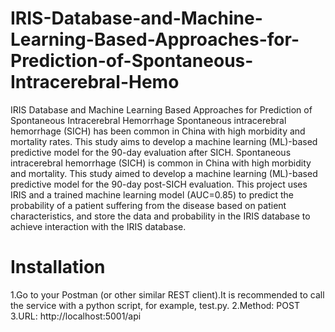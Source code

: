 # IRIS-Database-and-Machine-Learning-Based-Approaches-for-Prediction-of-Spontaneous-Intracerebral-Hemo
IRIS Database and Machine Learning Based Approaches for Prediction of Spontaneous Intracerebral Hemorrhage
Spontaneous intracerebral hemorrhage (SICH) has been common in China with high morbidity and mortality rates. This study aims to develop a machine learning (ML)-based predictive model for the 90-day evaluation after SICH.
Spontaneous intracerebral hemorrhage (SICH) is common in China with high morbidity and mortality. This study aimed to develop a machine learning (ML)-based predictive model for the 90-day post-SICH evaluation. This project uses IRIS and a trained machine learning model (AUC=0.85) to predict the probability of a patient suffering from the disease based on patient characteristics, and store the data and probability in the IRIS database to achieve interaction with the IRIS database.
# Installation
1.Go to your Postman (or other similar REST client).It is recommended to call the service with a python script, for example, test.py.
2.Method: POST
3.URL: http://localhost:5001/api

